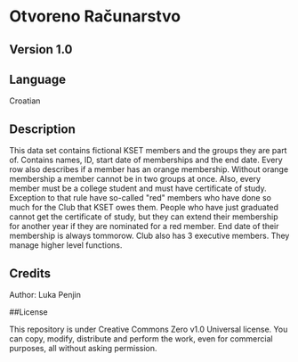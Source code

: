 # Otvoreno Računarstvo

## Version 1.0

## Language

Croatian

## Description

This data set contains fictional KSET members and the groups they are part of. Contains names, ID, start date of memberships and the end date. 
Every row also describes if a member has an orange membership. Without orange membership a member cannot be in two groups at once. Also, every member must be a college student and must have certificate of study. Exception to that rule have so-called "red" members who have done so much for the Club that KSET owes them. People who have just graduated cannot get the certificate of study, but they can extend their membership for another year if they are nominated for a red member. End date of their membership is always tommorow. 
Club also has 3 executive members. They manage higher level functions. 

## Credits

Author: Luka Penjin

##License

This repository is under Creative Commons Zero v1.0 Universal license. You can copy, modify, distribute and perform the work, even for commercial purposes, all without asking permission. 
